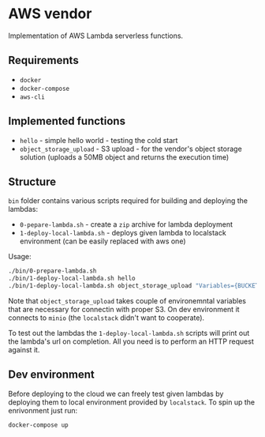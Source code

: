 # AWS vendor
Implementation of AWS Lambda serverless functions.

## Requirements
* `docker`
* `docker-compose`
* `aws-cli`

## Implemented functions
* `hello` - simple hello world - testing the cold start 
* `object_storage_upload` - S3 upload  - for the vendor's object storage solution (uploads a 50MB object and returns
    the execution time)

## Structure
`bin` folder contains various scripts required for building and deploying the lambdas:
* `0-pepare-lambda.sh` - create a `zip` archive for lambda deployment
* `1-deploy-local-lambda.sh` - deploys given lambda to localstack environment (can be easily replaced with aws one)

Usage:
```bash
./bin/0-prepare-lambda.sh
./bin/1-deploy-local-lambda.sh hello
./bin/1-deploy-local-lambda.sh object_storage_upload "Variables={BUCKET_NAME=lsc-test-bucket,ACCESS_KEY_ID=access_key_id,SECRET_ACCESS_KEY=secret_access_key,S3_ENDPOINT=http://minio:9000}"
```

Note that `object_storage_upload` takes couple of environemntal variables that are necessary for connectin
with proper S3. On dev environment it connects to `minio` (the `localstack` didn't want to cooperate).

To test out the lambdas the `1-deploy-local-lambda.sh` scripts will print out the lambda's url on completion. All you
need is to perform an HTTP request against it.

## Dev environment
Before deploying to the cloud we can freely test given lambdas by deploying them to local environment provided
by `localstack`. To spin up the enrivonment just run:
```bash
docker-compose up
```

